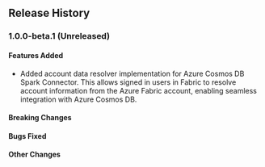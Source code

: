 ## Release History
### 1.0.0-beta.1 (Unreleased)

#### Features Added
* Added account data resolver implementation for Azure Cosmos DB Spark Connector. This allows signed in users in Fabric to resolve account information from the Azure Fabric account, enabling seamless integration with Azure Cosmos DB.

#### Breaking Changes

#### Bugs Fixed

#### Other Changes
